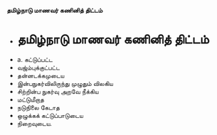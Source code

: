 **தமிழ்நாடு மாணவர் கணினித் திட்டம்**
- # தமிழ்நாடு மாணவர் கணினித் திட்டம்
- a. கட்டுப்பட்ட
- வஜ்ம்புக்குட்பட்ட
- தன்னடக்கமுடைய
- இன்பநுகர்விலிருந்து முழுதும் விலகிய
- சிற்றின்ப நுகர்வு அறவே நீக்கிய
- மட்டுமீறாத
- நடுநிலை கேடாத
- ஒழுக்கக் கட்டுப்பாடுடைய
- நிறைவுடைய.

